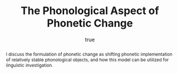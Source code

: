 ---
layout: paper
title: "The Phonological Aspect of Phonetic Change"
year: 2011
author: [ { name: "Josef Fruehwald", url: "https://jofrhwld.github.io" }]
abstract: "I discuss the formulation of phonetic change as shifting phonetic implementation of relatively
			stable phonological objects, and how this model can be utilized for linguistic investigation."
presented: [{conf: "NWAV 40", url: "http://nwav40.georgetown.edu/"} ]
published: []
docs: [{format: "Handout [PDF]", url: "/papers/fruehwald_nwav2011_vowels.pdf", local: true}]
categories: [talk]
display-category: "Talk"
comments: true
---